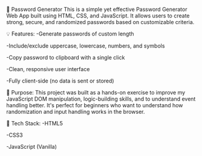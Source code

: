 🔐 Password Generator
This is a simple yet effective Password Generator Web App built using HTML, CSS, and JavaScript. It allows users to create strong, secure, and randomized passwords based on customizable criteria.

💡 Features:
-Generate passwords of custom length

-Include/exclude uppercase, lowercase, numbers, and symbols

-Copy password to clipboard with a single click

-Clean, responsive user interface

-Fully client-side (no data is sent or stored)

🎯 Purpose:
This project was built as a hands-on exercise to improve my JavaScript DOM manipulation, logic-building skills, and to understand event handling better. It's perfect for beginners who want to understand how randomization and input handling works in the browser.

📁 Tech Stack:
-HTML5

-CSS3

-JavaScript (Vanilla)
